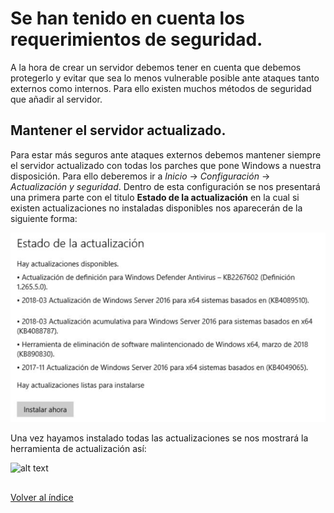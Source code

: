 # Se han tenido en cuenta los requerimientos de seguridad.

A la hora de crear un servidor debemos tener en cuenta que debemos protegerlo y evitar que sea lo menos vulnerable posible ante ataques tanto externos como internos. Para ello existen muchos métodos de seguridad que añadir al servidor.

## Mantener el servidor actualizado.

Para estar más seguros ante ataques externos debemos mantener siempre el servidor actualizado con todas los parches que pone Windows a nuestra disposición. Para ello deberemos ir a *Inicio* -> *Configuración* -> *Actualización y seguridad*. Dentro de esta configuración se nos presentará una primera parte con el titulo **Estado de la actualización** en la cual si existen actualizaciones no instaladas disponibles nos aparecerán de la siguiente forma: 

![alt text](https://github.com/raframmed/administracion_del_acceso_al_dominio/blob/master/assets/images/d/1_update.png)

Una vez hayamos instalado todas las actualizaciones se nos mostrará la herramienta de actualización así:

![alt text](https://github.com/raframmed/administracion_del_acceso_al_dominio/blob/master/assets/images/d/2_tipos.png)

## 

[Volver al índice](https://github.com/raframmed/administracion_del_acceso_al_dominio/blob/master/README.md)
